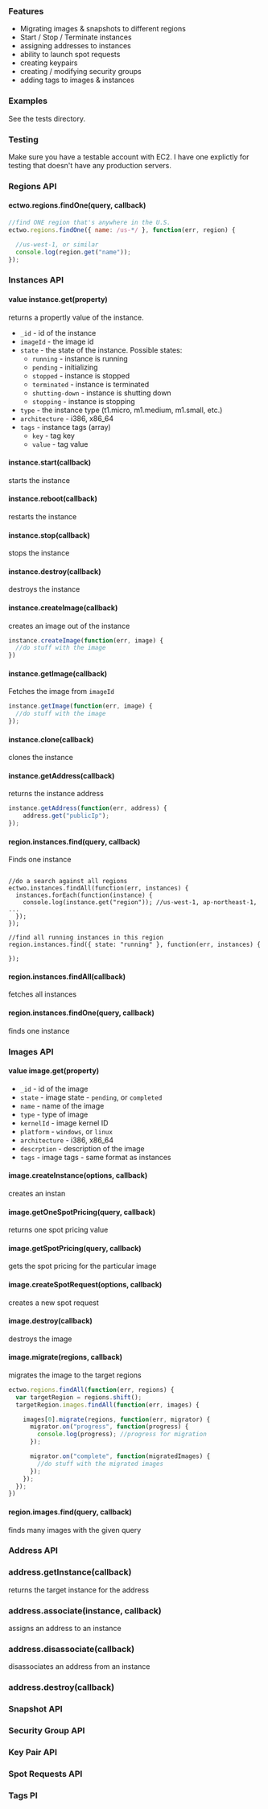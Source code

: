 ### Features

- Migrating images & snapshots to different regions
- Start / Stop / Terminate instances
- assigning addresses to instances
- ability to launch spot requests
- creating keypairs
- creating / modifying security groups
- adding tags to images & instances

### Examples

See the tests directory.

### Testing

Make sure you have a testable account with EC2. I have one explictly for testing that doesn't have any production servers.

### Regions API

#### ectwo.regions.findOne(query, callback)



```javascript
//find ONE region that's anywhere in the U.S.
ectwo.regions.findOne({ name: /us-*/ }, function(err, region) {

  //us-west-1, or similar
  console.log(region.get("name"));
});
```

### Instances API

#### value instance.get(property)

returns a propertly value of the instance.

- `_id` - id of the instance
- `imageId` - the image id
- `state` - the state of the instance. Possible states:
  - `running` - instance is running
  - `pending` - initializing
  - `stopped` - instance is stopped
  - `terminated` - instance is terminated
  - `shutting-down` - instance is shutting down
  - `stopping` - instance is stopping
- `type` - the instance type (t1.micro, m1.medium, m1.small, etc.)
- `architecture` - i386, x86_64
- `tags` - instance tags (array)
  - `key` - tag key
  - `value` - tag value
  


#### instance.start(callback)

starts the instance

#### instance.reboot(callback)

restarts the instance

#### instance.stop(callback)

stops the instance

#### instance.destroy(callback)

destroys the instance

#### instance.createImage(callback)

creates an image out of the instance

```javascript
instance.createImage(function(err, image) {
  //do stuff with the image
})
```

#### instance.getImage(callback)

Fetches the image from `imageId`

````javascript
instance.getImage(function(err, image) {
  //do stuff with the image
});
````

#### instance.clone(callback)

clones the instance

#### instance.getAddress(callback)

returns the instance address

```javascript
instance.getAddress(function(err, address) {
    address.get("publicIp");
});
```

#### region.instances.find(query, callback)

Finds one instance

```javascipt

//do a search against all regions
ectwo.instances.findAll(function(err, instances) {
  instances.forEach(function(instance) {
    console.log(instance.get("region")); //us-west-1, ap-northeast-1, ...
  });
});

//find all running instances in this region
region.instances.find({ state: "running" }, function(err, instances) {
  
});
```

#### region.instances.findAll(callback)

fetches all instances 

#### region.instances.findOne(query, callback)

finds one instance

### Images API

#### value image.get(property)

- `_id` - id of the image
- `state` - image state - `pending`, or `completed`
- `name` - name of the image
- `type` - type of image
- `kernelId` - image kernel ID
- `platform` - `windows`, or `linux`
- `architecture` - i386, x86_64
- `descrption` - description of the image
- `tags` - image tags - same format as instances

#### image.createInstance(options, callback)

creates an instan

#### image.getOneSpotPricing(query, callback)

returns one spot pricing value

#### image.getSpotPricing(query, callback)

gets the spot pricing for the particular image

#### image.createSpotRequest(options, callback)

creates a new spot request

#### image.destroy(callback)

destroys the image

#### image.migrate(regions, callback)

migrates the image to the target regions

````javascript
ectwo.regions.findAll(function(err, regions) {
  var targetRegion = regions.shift();
  targetRegion.images.findAll(function(err, images) {

    images[0].migrate(regions, function(err, migrator) {
      migrator.on("progress", function(progress) {
        console.log(progress); //progress for migration 
      });

      migrator.on("complete", function(migratedImages) {
        //do stuff with the migrated images
      });
    });
  });
})
````

#### region.images.find(query, callback)

finds many images with the given query

### Address API

### address.getInstance(callback)

returns the target instance for the address

### address.associate(instance, callback)

assigns an address to an instance

### address.disassociate(callback)

disassociates an address from an instance

### address.destroy(callback)

### Snapshot API

### Security Group API

### Key Pair API

### Spot Requests API

### Tags PI


